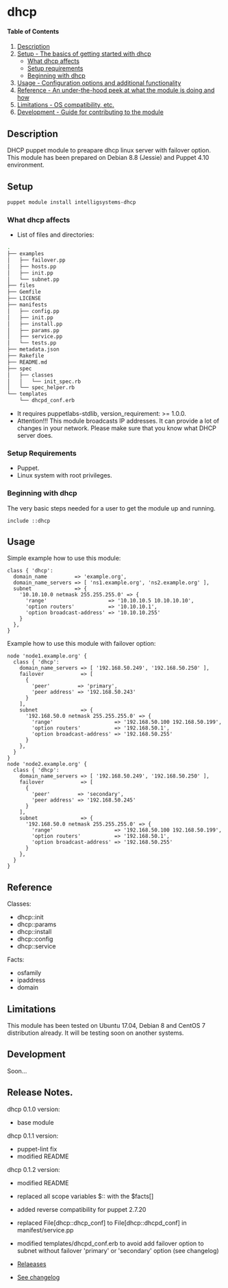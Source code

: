 # dhcp

#### Table of Contents

1. [Description](#description)
2. [Setup - The basics of getting started with dhcp](#setup)
    * [What dhcp affects](#what-dhcp-affects)
    * [Setup requirements](#setup-requirements)
    * [Beginning with dhcp](#beginning-with-dhcp)
3. [Usage - Configuration options and additional functionality](#usage)
4. [Reference - An under-the-hood peek at what the module is doing and how](#reference)
5. [Limitations - OS compatibility, etc.](#limitations)
6. [Development - Guide for contributing to the module](#development)

## Description

DHCP puppet module to preapare dhcp linux server with failover option.
This module has been prepared on Debian 8.8 (Jessie) and Puppet 4.10 environment. 

## Setup

``` sh
puppet module install intelligsystems-dhcp
```

### What dhcp affects

* List of files and directories:
``` sh
.
├── examples
│   ├── failover.pp
│   ├── hosts.pp
│   ├── init.pp
│   └── subnet.pp
├── files
├── Gemfile
├── LICENSE
├── manifests
│   ├── config.pp
│   ├── init.pp
│   ├── install.pp
│   ├── params.pp
│   ├── service.pp
│   └── tests.pp
├── metadata.json
├── Rakefile
├── README.md
├── spec
│   ├── classes
│   │   └── init_spec.rb
│   └── spec_helper.rb
└── templates
    └── dhcpd_conf.erb
```
* It requires puppetlabs-stdlib, version_requirement: >= 1.0.0.
* Attention!!! This module broadcasts IP addresses.
  It can provide a lot of changes in your network.
  Please make sure that you know what DHCP server does.  

### Setup Requirements

* Puppet.
* Linux system with root privileges.

### Beginning with dhcp

The very basic steps needed for a user to get the module up and running.

``` puppet
include ::dhcp
```

## Usage

Simple example how to use this module:

``` puppet
class { 'dhcp':
  domain_name         => 'example.org',
  domain_name_servers => [ 'ns1.example.org', 'ns2.example.org' ],
  subnet              => {
    '10.10.10.0 netmask 255.255.255.0' => {
      'range'                    => '10.10.10.5 10.10.10.10',
      'option routers'           => '10.10.10.1',
      'option broadcast-address' => '10.10.10.255'
    }
  },
}
```
Example how to use this module with failover option:

``` puppet
node 'node1.example.org' {
  class { 'dhcp':
    domain_name_servers => [ '192.168.50.249', '192.168.50.250' ],
    failover            => [
      {
        'peer'         => 'primary',
        'peer address' => '192.168.50.243'
      }
    ],
    subnet              => {
      '192.168.50.0 netmask 255.255.255.0' => {
        'range'                    => '192.168.50.100 192.168.50.199',
        'option routers'           => '192.168.50.1',
        'option broadcast-address' => '192.168.50.255'
      }
    },
  }
}
node 'node2.example.org' {
  class { 'dhcp':
    domain_name_servers => [ '192.168.50.249', '192.168.50.250' ],
    failover            => [
      {
        'peer'         => 'secondary',
        'peer address' => '192.168.50.245'
      }
    ],
    subnet              => {
      '192.168.50.0 netmask 255.255.255.0' => {
        'range'                    => '192.168.50.100 192.168.50.199',
        'option routers'           => '192.168.50.1',
        'option broadcast-address' => '192.168.50.255'
      }
    },
  }
}
```

## Reference

Classes: 
  * dhcp::init 
  * dhcp::params 
  * dhcp::install 
  * dhcp::config 
  * dhcp::service

Facts: 
  * osfamily 
  * ipaddress 
  * domain

## Limitations

This module has been tested on Ubuntu 17.04, Debian 8 and CentOS 7 distribution already.
It will be testing soon on another systems. 

## Development

Soon...

## Release Notes.

dhcp 0.1.0 version:
  * base module

dhcp 0.1.1 version: 
  * puppet-lint fix
  * modified README

dhcp 0.1.2 version:
  * modified README
  * replaced all scope variables $:: with the $facts[]
  * added reverse compatibility for puppet 2.7.20
  * replaced File[dhcp::dhcp_conf] to File[dhcp::dhcpd_conf] in manifest/service.pp
  * modified templates/dhcpd_conf.erb to avoid add failover option to subnet without failover 'primary' or 'secondary' option (see changelog)

* [Relaeases](https://github.com/intelligsystems/puppet-dhcp/releases)
* [See changelog](https://github.com/intelligsystems/puppet-dhcp/commits/master)
